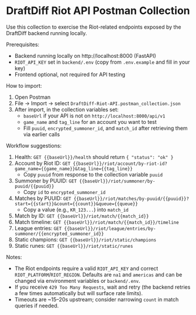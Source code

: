 # DraftDiff Riot API Postman Collection

Use this collection to exercise the Riot-related endpoints exposed by the DraftDiff backend running locally.

Prerequisites:

- Backend running locally on http://localhost:8000 (FastAPI)
- `RIOT_API_KEY` set in `backend/.env` (copy from `.env.example` and fill in your key)
- Frontend optional, not required for API testing

How to import:

1. Open Postman
2. File → Import → select `DraftDiff-Riot-API.postman_collection.json`
3. After import, in the collection variables set:
   - `baseUrl` if your API is not on `http://localhost:8000/api/v1`
   - `game_name` and `tag_line` for an account you want to test
   - Fill `puuid`, `encrypted_summoner_id`, and `match_id` after retrieving them via earlier calls

Workflow suggestions:

1. Health: `GET {{baseUrl}}/health` should return `{ "status": "ok" }`
2. Account by Riot ID: `GET {{baseUrl}}/riot/account/by-riot-id?game_name={{game_name}}&tag_line={{tag_line}}`
   - Copy `puuid` from response to the collection variable `puuid`
3. Summoner by PUUID: `GET {{baseUrl}}/riot/summoner/by-puuid/{{puuid}}`
   - Copy `id` to `encrypted_summoner_id`
4. Matches by PUUID: `GET {{baseUrl}}/riot/matches/by-puuid/{{puuid}}?start={{start}}&count={{count}}&queue={{queue}}`
   - Copy a value (e.g., `KR_123...`) into `match_id`
5. Match by ID: `GET {{baseUrl}}/riot/match/{{match_id}}`
6. Match timeline: `GET {{baseUrl}}/riot/match/{{match_id}}/timeline`
7. League entries: `GET {{baseUrl}}/riot/league/entries/by-summoner/{{encrypted_summoner_id}}`
8. Static champions: `GET {{baseUrl}}/riot/static/champions`
9. Static runes: `GET {{baseUrl}}/riot/static/runes`

Notes:

- The Riot endpoints require a valid `RIOT_API_KEY` and correct `RIOT_PLATFORM`/`RIOT_REGION`. Defaults are `na1` and `americas` and can be changed via environment variables or `backend/.env`.
- If you receive `429 Too Many Requests`, wait and retry (the backend retries a few times automatically but will surface rate limits).
- Timeouts are ~15–20s upstream; consider narrowing `count` in match queries if needed.
